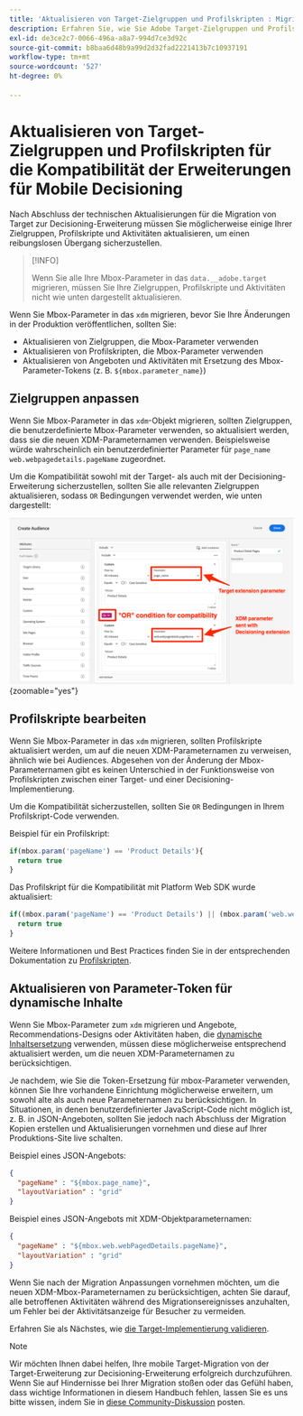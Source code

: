 ```yaml
---
title: 'Aktualisieren von Target-Zielgruppen und Profilskripten : Migrieren der Adobe Target-Implementierung in Ihrer Mobile App in die Erweiterung Adobe Journey Optimizer - Decisioning'
description: Erfahren Sie, wie Sie Adobe Target-Zielgruppen und Profilskripte aktualisieren können, um die Kompatibilität mit der Decisioning-Erweiterung zu gewährleisten.
exl-id: de3ce2c7-0066-496a-a8a7-994d7ce3d92c
source-git-commit: b8baa6d48b9a99d2d32fad2221413b7c10937191
workflow-type: tm+mt
source-wordcount: '527'
ht-degree: 0%

---
```


# Aktualisieren von Target-Zielgruppen und Profilskripten für die Kompatibilität der Erweiterungen für Mobile Decisioning


Nach Abschluss der technischen Aktualisierungen für die Migration von Target zur Decisioning-Erweiterung müssen Sie möglicherweise einige Ihrer Zielgruppen, Profilskripte und Aktivitäten aktualisieren, um einen reibungslosen Übergang sicherzustellen.

>[!INFO]
>
>Wenn Sie alle Ihre Mbox-Parameter in das `data.__adobe.target` migrieren, müssen Sie Ihre Zielgruppen, Profilskripte und Aktivitäten nicht wie unten dargestellt aktualisieren.


Wenn Sie Mbox-Parameter in das `xdm` migrieren, bevor Sie Ihre Änderungen in der Produktion veröffentlichen, sollten Sie:

* Aktualisieren von Zielgruppen, die Mbox-Parameter verwenden
* Aktualisieren von Profilskripten, die Mbox-Parameter verwenden
* Aktualisieren von Angeboten und Aktivitäten mit Ersetzung des Mbox-Parameter-Tokens (z. B. `${mbox.parameter_name}`)

## Zielgruppen anpassen

Wenn Sie Mbox-Parameter in das `xdm`-Objekt migrieren, sollten Zielgruppen, die benutzerdefinierte Mbox-Parameter verwenden, so aktualisiert werden, dass sie die neuen XDM-Parameternamen verwenden. Beispielsweise würde wahrscheinlich ein benutzerdefinierter Parameter für `page_name` `web.webpagedetails.pageName` zugeordnet.

Um die Kompatibilität sowohl mit der Target- als auch mit der Decisioning-Erweiterung sicherzustellen, sollten Sie alle relevanten Zielgruppen aktualisieren, sodass `OR` Bedingungen verwendet werden, wie unten dargestellt:

![Anzeigen und Aktualisieren einer Zielgruppe für die Kompatibilität der Decisioning-Erweiterung](assets/target-audience-update.png){zoomable="yes"}

## Profilskripte bearbeiten

Wenn Sie Mbox-Parameter in das `xdm` migrieren, sollten Profilskripte aktualisiert werden, um auf die neuen XDM-Parameternamen zu verweisen, ähnlich wie bei Audiences. Abgesehen von der Änderung der Mbox-Parameternamen gibt es keinen Unterschied in der Funktionsweise von Profilskripten zwischen einer Target- und einer Decisioning-Implementierung.

Um die Kompatibilität sicherzustellen, sollten Sie `OR` Bedingungen in Ihrem Profilskript-Code verwenden.

Beispiel für ein Profilskript:

```Javascript
if(mbox.param('pageName') == 'Product Details'){
  return true
}
```

Das Profilskript für die Kompatibilität mit Platform Web SDK wurde aktualisiert:

```Javascript
if((mbox.param('pageName') == 'Product Details') || (mbox.param('web.webPageDetails.pageName') =='Product Details')){
  return true
}
```

Weitere Informationen und Best Practices finden Sie in der entsprechenden Dokumentation zu [Profilskripten](https://experienceleague.adobe.com/de/docs/target/using/audiences/visitor-profiles/profile-parameters).

## Aktualisieren von Parameter-Token für dynamische Inhalte

Wenn Sie Mbox-Parameter zum `xdm` migrieren und Angebote, Recommendations-Designs oder Aktivitäten haben, die [dynamische Inhaltsersetzung](https://experienceleague.adobe.com/de/docs/target/using/experiences/offers/passing-profile-attributes-to-the-html-offer) verwenden, müssen diese möglicherweise entsprechend aktualisiert werden, um die neuen XDM-Parameternamen zu berücksichtigen.

Je nachdem, wie Sie die Token-Ersetzung für mbox-Parameter verwenden, können Sie Ihre vorhandene Einrichtung möglicherweise erweitern, um sowohl alte als auch neue Parameternamen zu berücksichtigen. In Situationen, in denen benutzerdefinierter JavaScript-Code nicht möglich ist, z. B. in JSON-Angeboten, sollten Sie jedoch nach Abschluss der Migration Kopien erstellen und Aktualisierungen vornehmen und diese auf Ihrer Produktions-Site live schalten.

Beispiel eines JSON-Angebots:

```JSON
{
  "pageName" : "${mbox.page_name}",
  "layoutVariation" : "grid"
}
```

Beispiel eines JSON-Angebots mit XDM-Objektparameternamen:

```JSON
{
  "pageName" : "${mbox.web.webPagedDetails.pageName}",
  "layoutVariation" : "grid"
}
```

Wenn Sie nach der Migration Anpassungen vornehmen möchten, um die neuen XDM-Mbox-Parameternamen zu berücksichtigen, achten Sie darauf, alle betroffenen Aktivitäten während des Migrationsereignisses anzuhalten, um Fehler bei der Aktivitätsanzeige für Besucher zu vermeiden.


Erfahren Sie als Nächstes, wie [ die Target-Implementierung validieren](validate.md).

>[!NOTE]
>
>Wir möchten Ihnen dabei helfen, Ihre mobile Target-Migration von der Target-Erweiterung zur Decisioning-Erweiterung erfolgreich durchzuführen. Wenn Sie auf Hindernisse bei Ihrer Migration stoßen oder das Gefühl haben, dass wichtige Informationen in diesem Handbuch fehlen, lassen Sie es uns bitte wissen, indem Sie in [diese Community-Diskussion](https://experienceleaguecommunities.adobe.com/t5/adobe-experience-platform-data/tutorial-discussion-migrate-target-from-at-js-to-web-sdk/m-p/575587?profile.language=de#M463) posten.
